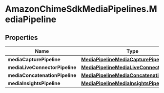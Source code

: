 # AmazonChimeSdkMediaPipelines.MediaPipeline

## Properties

Name | Type | Description | Notes
------------ | ------------- | ------------- | -------------
**mediaCapturePipeline** | [**MediaPipelineMediaCapturePipeline**](MediaPipelineMediaCapturePipeline.md) |  | [optional] 
**mediaLiveConnectorPipeline** | [**MediaPipelineMediaLiveConnectorPipeline**](MediaPipelineMediaLiveConnectorPipeline.md) |  | [optional] 
**mediaConcatenationPipeline** | [**MediaPipelineMediaConcatenationPipeline**](MediaPipelineMediaConcatenationPipeline.md) |  | [optional] 
**mediaInsightsPipeline** | [**MediaPipelineMediaInsightsPipeline**](MediaPipelineMediaInsightsPipeline.md) |  | [optional] 


